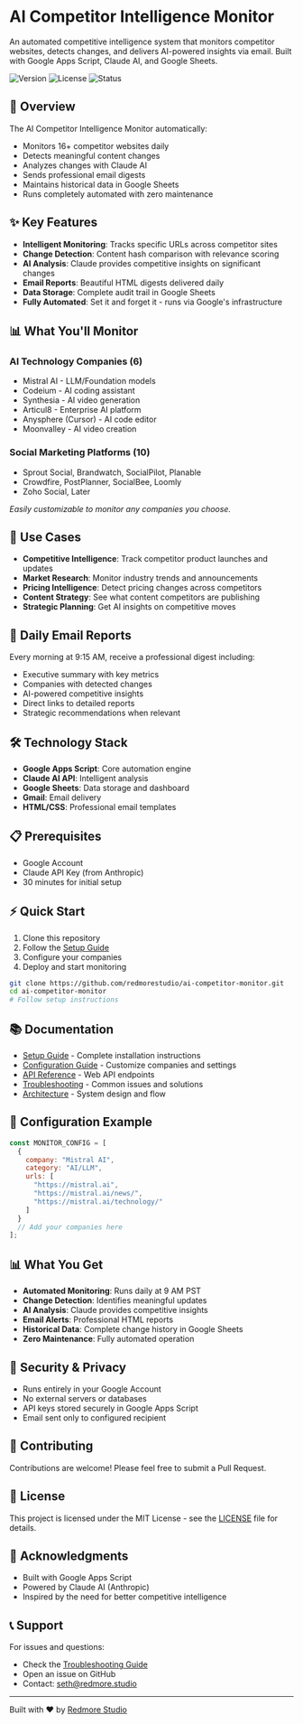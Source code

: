 # AI Competitor Intelligence Monitor

An automated competitive intelligence system that monitors competitor websites, detects changes, and delivers AI-powered insights via email. Built with Google Apps Script, Claude AI, and Google Sheets.

![Version](https://img.shields.io/badge/version-2.0-blue.svg)
![License](https://img.shields.io/badge/license-MIT-green.svg)
![Status](https://img.shields.io/badge/status-active-success.svg)

## 🚀 Overview

The AI Competitor Intelligence Monitor automatically:
- Monitors 16+ competitor websites daily
- Detects meaningful content changes
- Analyzes changes with Claude AI
- Sends professional email digests
- Maintains historical data in Google Sheets
- Runs completely automated with zero maintenance

## ✨ Key Features

- **Intelligent Monitoring**: Tracks specific URLs across competitor sites
- **Change Detection**: Content hash comparison with relevance scoring
- **AI Analysis**: Claude provides competitive insights on significant changes
- **Email Reports**: Beautiful HTML digests delivered daily
- **Data Storage**: Complete audit trail in Google Sheets
- **Fully Automated**: Set it and forget it - runs via Google's infrastructure

## 📊 What You'll Monitor

### AI Technology Companies (6)
- Mistral AI - LLM/Foundation models
- Codeium - AI coding assistant
- Synthesia - AI video generation
- Articul8 - Enterprise AI platform
- Anysphere (Cursor) - AI code editor
- Moonvalley - AI video creation

### Social Marketing Platforms (10)
- Sprout Social, Brandwatch, SocialPilot, Planable
- Crowdfire, PostPlanner, SocialBee, Loomly
- Zoho Social, Later

*Easily customizable to monitor any companies you choose.*

## 🎯 Use Cases

- **Competitive Intelligence**: Track competitor product launches and updates
- **Market Research**: Monitor industry trends and announcements
- **Pricing Intelligence**: Detect pricing changes across competitors
- **Content Strategy**: See what content competitors are publishing
- **Strategic Planning**: Get AI insights on competitive moves

## 📧 Daily Email Reports

Every morning at 9:15 AM, receive a professional digest including:
- Executive summary with key metrics
- Companies with detected changes
- AI-powered competitive insights
- Direct links to detailed reports
- Strategic recommendations when relevant

## 🛠️ Technology Stack

- **Google Apps Script**: Core automation engine
- **Claude AI API**: Intelligent analysis
- **Google Sheets**: Data storage and dashboard
- **Gmail**: Email delivery
- **HTML/CSS**: Professional email templates

## 📋 Prerequisites

- Google Account
- Claude API Key (from Anthropic)
- 30 minutes for initial setup

## ⚡ Quick Start

1. Clone this repository
2. Follow the [Setup Guide](SETUP.md)
3. Configure your companies
4. Deploy and start monitoring

```bash
git clone https://github.com/redmorestudio/ai-competitor-monitor.git
cd ai-competitor-monitor
# Follow setup instructions
```

## 📚 Documentation

- [Setup Guide](SETUP.md) - Complete installation instructions
- [Configuration Guide](docs/CONFIGURATION.md) - Customize companies and settings
- [API Reference](docs/API.md) - Web API endpoints
- [Troubleshooting](docs/TROUBLESHOOTING.md) - Common issues and solutions
- [Architecture](docs/ARCHITECTURE.md) - System design and flow

## 🔧 Configuration Example

```javascript
const MONITOR_CONFIG = [
  {
    company: "Mistral AI",
    category: "AI/LLM",
    urls: [
      "https://mistral.ai",
      "https://mistral.ai/news/",
      "https://mistral.ai/technology/"
    ]
  }
  // Add your companies here
];
```

## 📊 What You Get

- **Automated Monitoring**: Runs daily at 9 AM PST
- **Change Detection**: Identifies meaningful updates
- **AI Analysis**: Claude provides competitive insights
- **Email Alerts**: Professional HTML reports
- **Historical Data**: Complete change history in Google Sheets
- **Zero Maintenance**: Fully automated operation

## 🔐 Security & Privacy

- Runs entirely in your Google Account
- No external servers or databases
- API keys stored securely in Google Apps Script
- Email sent only to configured recipient

## 🤝 Contributing

Contributions are welcome! Please feel free to submit a Pull Request.

## 📄 License

This project is licensed under the MIT License - see the [LICENSE](LICENSE) file for details.

## 🙏 Acknowledgments

- Built with Google Apps Script
- Powered by Claude AI (Anthropic)
- Inspired by the need for better competitive intelligence

## 📞 Support

For issues and questions:
- Check the [Troubleshooting Guide](docs/TROUBLESHOOTING.md)
- Open an issue on GitHub
- Contact: seth@redmore.studio

---

Built with ❤️ by [Redmore Studio](https://redmore.studio)